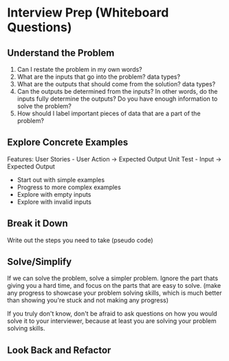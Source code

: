 # Interview Prep (Whiteboard Questions)

## Understand the Problem
1. Can I restate the problem in my own words?
2. What are the inputs that go into the problem? data types?
3. What are the outputs that should come from the solution? data types?
4. Can the outputs be determined from the inputs? In other words, do the inputs fully determine the outputs? Do you have enough information to solve the problem?
5. How should I label important pieces of data that are a part of the problem?

## Explore Concrete Examples
Features:
User Stories - User Action -> Expected Output
Unit Test - Input -> Expected Output

* Start out with simple examples
* Progress to more complex examples
* Explore with empty inputs
* Explore with invalid inputs

## Break it Down
Write out the steps you need to take (pseudo code)

## Solve/Simplify
If we can solve the problem, solve a simpler problem. Ignore the part thats giving you a hard time, and focus on the parts that are easy to solve. (make any progress to showcase your problem solving skills, which is much better than showing you're stuck and not making any progress)

If you truly don't know, don't be afraid to ask questions on how you would solve it to your interviewer, because at least you are solving your problem solving skills. 

## Look Back and Refactor
